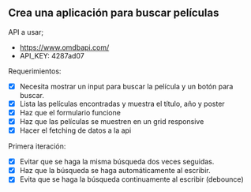 ## Crea una aplicación para buscar películas

API a usar;

- https://www.omdbapi.com/
- API_KEY: 4287ad07

Requerimientos:

- [x] Necesita mostrar un input para buscar la película y un botón para buscar.
- [x] Lista las películas encontradas y muestra el título, año y poster
- [x] Haz que el formulario funcione
- [x] Haz que las películas se muestren en un grid responsive
- [x] Hacer el fetching de datos a la api

Primera iteración:

- [x] Evitar que se haga la misma búsqueda dos veces seguidas.
- [x] Haz que la búsqueda se haga automáticamente al escribir.
- [x] Evita que se haga la búsqueda continuamente al escribir (debounce)
